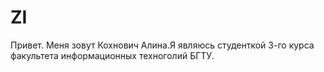 # ZI
Привет. Меня зовут Кохнович Алина.Я являюсь студенткой 3-го курса факультета информационных техноголий БГТУ. 
